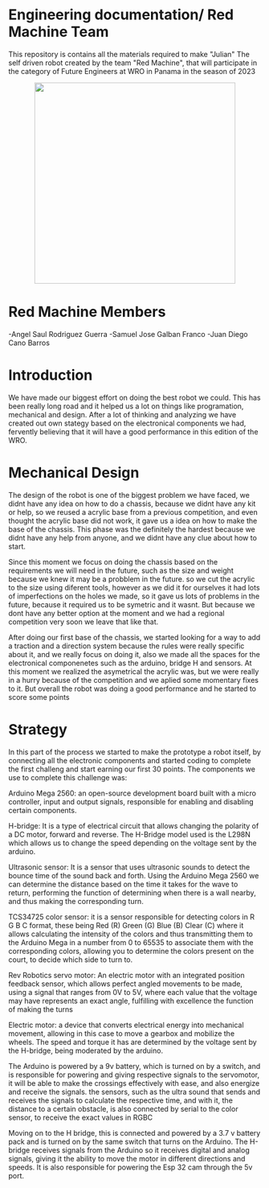 # Engineering documentation/ Red Machine Team

This repository is contains all the materials required to make "Julian" The self driven robot created by the team "Red Machine", that will participate in the category of Future Engineers at WRO in Panama in the season of 2023
<p align = "center" >
<img src="![julian](https://github.com/RoboticaLLR/RedMachine/assets/146040398/7e594dde-b20c-4949-8760-1c1cde767530)" width="400" height="400" />

# Red Machine Members
-Angel Saul Rodriguez Guerra
-Samuel Jose Galban Franco
-Juan Diego Cano Barros

# Introduction
We have made our biggest effort on doing the best robot we could. This has been really long road and it helped us a lot on things like programation, mechanical and design. After a lot of thinking and analyzing we have created out own stategy based on the electronical components we had, 
fervently believing that it will have a good performance in this edition of the WRO.

# Mechanical Design

The design of the robot is one of the biggest problem we have faced, we didnt have any idea on how to do a chassis, because we didnt have any kit or help, so we reused a acrylic base from a previous competition, and even thought the acrylic base did not work, it gave us a idea on how to make the base of the chassis. This phase was the 
definitely the hardest because we didnt have any help from anyone, and we didnt have any clue about how to start. 

Since this moment we focus on doing the chassis based on the requirements we will need in the future, such as the size and weight because we knew it may be a probblem in the future. so we cut the acrylic to the size using diferent tools, 
however as we did it for ourselves it had lots of imperfections on the holes we made, so it gave us lots of problems in the future, because it required us to be symetric and it wasnt. But because we dont have any better option at the moment and we had a regional competition very soon we leave that like that.




After doing our first base of the chassis, we started looking for a way to add a traction and a direction system because the rules were really specific about it, and we really focus on doing it, also we made all the spaces for the electronical componenetes such as the arduino, bridge H and sensors. At this moment we realized the asymetrical the acrylic was, but we were really in a hurry because of the competition and we aplied some 
momentary fixes to it. But overall the robot was doing a good performance and he started to score some points

# Strategy
In this part of the process we started to make the prototype a robot itself, by connecting all the electronic components and started coding to complete the first challeng and start earning our first 30 points. The components we use to complete this challenge was:

 Arduino Mega 2560: an open-source development board built with a micro controller, input and output signals, responsible for enabling and disabling certain components.

H-bridge: It is a type of electrical circuit that allows changing the polarity of a DC motor, forward and reverse. The H-Bridge model used is the L298N which allows us to change the speed depending on the voltage sent by the arduino.

Ultrasonic sensor: It is a sensor that uses ultrasonic sounds to detect the bounce time of the sound back and forth. Using the Arduino
Mega 2560 we can determine the distance based on the time it takes for the wave to return, performing the function of determining when there is a wall nearby, and thus making the corresponding turn.

TCS34725 color sensor: it is a sensor responsible for detecting colors in R G B C format, these being Red (R) Green (G) Blue (B) Clear (C) where it allows calculating the intensity of the colors and thus transmitting them to the Arduino Mega in a number from 0 to 65535 to associate them with the corresponding colors, allowing you to determine the colors present on the court, to decide which side to turn to.

Rev Robotics servo motor: An electric motor with an integrated position feedback sensor, which allows perfect angled movements to be made, using a signal that ranges from 0V to 5V, where each value that the voltage may have represents an exact angle, fulfilling with excellence the function of making the turns

Electric motor: a device that converts electrical energy into mechanical movement, allowing in this case to move a gearbox and mobilize the wheels. The speed and torque it has are determined by the voltage sent by the H-bridge, being moderated by the arduino.

The Arduino is powered by a 9v battery, which is turned on by a switch, and is responsible for powering and giving respective signals to the servomotor, it will be able to make the crossings effectively with ease, and also energize and receive the signals. the sensors, such as the ultra sound that sends and receives the signals to calculate the respective time, and with it, the distance to a certain obstacle, is also connected by serial to the color sensor, to receive the exact values ​​in RGBC


Moving on to the H bridge, this is connected and powered by a 3.7 v battery pack and is turned on by the same switch that turns on the Arduino.
The H-bridge receives signals from the Arduino so it receives digital and analog signals, giving it the ability to move the motor in different directions and speeds. It is also responsible for powering the Esp 32 cam through the 5v port.
